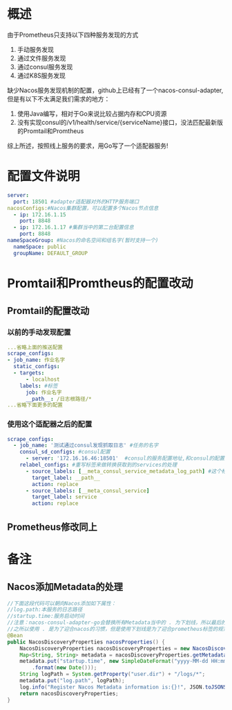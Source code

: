 # 概述
由于Prometheus只支持以下四种服务发现的方式
1. 手动服务发现
2. 通过文件服务发现
3. 通过consul服务发现
4. 通过K8S服务发现

缺少Nacos服务发现机制的配置，github上已经有了一个nacos-consul-adapter,但是有以下不太满足我们需求的地方：

1. 使用Java编写，相对于Go来说比较占据内存和CPU资源
2. 没有实现consul的/v1/health/service/{serviceName}接口，没法匹配最新版的Promtail和Promtheus

综上所述，按照线上服务的要求，用Go写了一个适配器服务!

# 配置文件说明
```yml
server:
  port: 18501 #adapter适配器对外的HTTP服务端口
nacosConfigs:#Nacos集群配置，可以配置多个Nacos节点信息
  - ip: 172.16.1.15
    port: 8848
  - ip: 172.16.1.17 #集群当中的第二台配置信息
    port: 8848
nameSpaceGroup: #Nacos的命名空间和组名字(暂时支持一个)
  nameSpace: public
  groupName: DEFAULT_GROUP
```

# Promtail和Promtheus的配置改动
## Promtail的配置改动
### 以前的手动发现配置
```yml
...省略上面的推送配置
scrape_configs:
- job_name: 作业名字
  static_configs:
  - targets:
      - localhost
    labels: #标签
      job: 作业名字
      __path__: /日志根路径/*
...省略下面更多的配置
```

### 使用这个适配器之后的配置
```yml
scrape_configs:
  - job_name: '测试通过consul发现抓取日志' #任务的名字
    consul_sd_configs: #consul配置
      - server: '172.16.16.46:18501'  #consul的服务配置地址,和consul的配置方式一致
    relabel_configs: #重写标签来做转换获取到的services的处理
      - source_labels: [__meta_consul_service_metadata_log_path] #这个标签在Nacos的Metadata当中存储一个：log_path 数据，记录当前服务的日志路径
        target_label: __path__
        action: replace
      - source_labels: [__meta_consul_service]
        target_label: service
        action: replace
```

## Prometheus修改同上

# 备注
## Nacos添加Metadata的处理
```java
//下面这段代码可以朝向Nacos添加如下属性：
//log.path:本服务的日志路径
//startup.time:服务启动时间
//注意：nacos-consul-adapter-go会替换所有Metadata当中的 . 为下划线，所以最后的结果就是:log_path startup_time 
//之所以使用 . 是为了迎合nacos的习惯，但是使用下划线是为了迎合prometheus标签的规范,注意不要有大写
@Bean
public NacosDiscoveryProperties nacosProperties() {
    NacosDiscoveryProperties nacosDiscoveryProperties = new NacosDiscoveryProperties();
    Map<String, String> metadata = nacosDiscoveryProperties.getMetadata();
    metadata.put("startup.time", new SimpleDateFormat("yyyy-MM-dd HH:mm:ss")
        .format(new Date()));
    String logPath = System.getProperty("user.dir") + "/logs/*";
    metadata.put("log.path", logPath);
    log.info("Register Nacos Metadata information is:{}!", JSON.toJSONString(metadata));
    return nacosDiscoveryProperties;
}
```